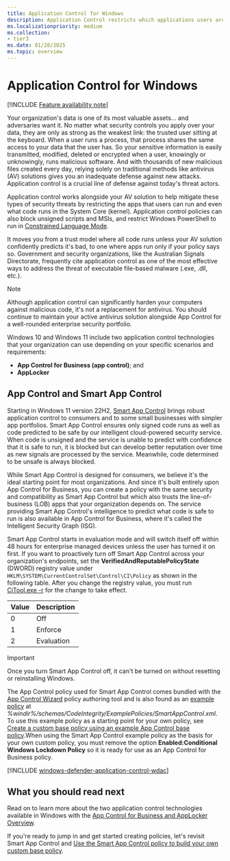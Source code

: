 ```yaml
---
title: Application Control for Windows
description: Application Control restricts which applications users are allowed to run and the code that runs in the system core.
ms.localizationpriority: medium
ms.collection:
- tier3
ms.date: 01/28/2025
ms.topic: overview
---
```


# Application Control for Windows

[!INCLUDE [Feature availability note](includes/feature-availability-note.md)]

Your organization's data is one of its most valuable assets... and adversaries want it. No matter what security controls you apply over your data, they are only as strong as the weakest link: the trusted user sitting at the keyboard. When a user runs a process, that process shares the same access to your data that the user has. So your sensitive information is easily transmitted, modified, deleted or encrypted when a user, knowingly or unknowingly, runs malicious software. And with thousands of new malicious files created every day, relying solely on traditional methods like antivirus (AV) solutions gives you an inadequate defense against new attacks. Application control is a crucial line of defense against today's threat actors. 

Application control works alongside your AV solution to help mitigate these types of security threats by restricting the apps that users can run and even what code runs in the System Core (kernel). Application control policies can also block unsigned scripts and MSIs, and restrict Windows PowerShell to run in [Constrained Language Mode](/powershell/module/microsoft.powershell.core/about/about_language_modes).

It moves you from a trust model where all code runs unless your AV solution confidently predicts it's bad, to one where apps run only if your policy says so. Government and security organizations, like the Australian Signals Directorate, frequently cite application control as one of the most effective ways to address the threat of executable file-based malware (.exe, .dll, etc.).

> [!NOTE]
> Although application control can significantly harden your computers against malicious code, it's not a replacement for antivirus. You should continue to maintain your active antivirus solution alongside App Control for a well-rounded enterprise security portfolio.

Windows 10 and Windows 11 include two application control technologies that your organization can use depending on your specific scenarios and requirements:

- **App Control for Business (app control)**; and
- **AppLocker**

## App Control and Smart App Control

Starting in Windows 11 version 22H2, [Smart App Control](https://support.microsoft.com/topic/what-is-smart-app-control-285ea03d-fa88-4d56-882e-6698afdb7003) brings robust application control to consumers and to some small businesses with simpler app portfolios. Smart App Control ensures only signed code runs as well as code predicted to be safe by our intelligent cloud-powered security service. When code is unsigned and the service is unable to predict with confidence that it is safe to run, it is blocked but can develop better reputation over time as new signals are processed by the service. Meanwhile, code determined to be unsafe is always blocked.

While Smart App Control is designed for consumers, we believe it's the ideal starting point for most organizations. And since it's built entirely upon App Control for Business, you can create a policy with the same security and compatibility as Smart App Control but which also trusts the line-of-business (LOB) apps that your organization depends on. The service providing Smart App Control's intelligence to predict what code is safe to run is also available in App Control for Business, where it's called the Intelligent Security Graph (ISG).

Smart App Control starts in evaluation mode and will switch itself off within 48 hours for enterprise managed devices unless the user has turned it on first. If you want to proactively turn off Smart App Control across your organization's endpoints, set the **VerifiedAndReputablePolicyState** (DWORD) registry value under `HKLM\SYSTEM\CurrentControlSet\Control\CI\Policy` as shown in the following table. After you change the registry value, you must run [CiTool.exe -r](operations/citool-commands.md#refresh-the-app-control-policies-on-the-system) for the change to take effect.

| Value | Description |
|-------|-------------|
| 0     | Off         |
| 1     | Enforce     |
| 2     | Evaluation  |

> [!IMPORTANT]
> Once you turn Smart App Control off, it can't be turned on without resetting or reinstalling Windows.

The App Control policy used for Smart App Control comes bundled with the [App Control Wizard](design/appcontrol-wizard.md) policy authoring tool and is also found as an [example policy](design/example-appcontrol-base-policies.md) at *%windir%/schemas/CodeIntegrity/ExamplePolicies/SmartAppControl.xml*. To use this example policy as a starting point for your own policy, see [Create a custom base policy using an example App Control base policy](design/create-appcontrol-policy-for-lightly-managed-devices.md#create-a-custom-base-policy-using-an-example-app-control-base-policy).When using the Smart App Control example policy as the basis for your own custom policy, you must remove the option **Enabled:Conditional Windows Lockdown Policy** so it is ready for use as an App Control for Business policy. 

[!INCLUDE [windows-defender-application-control-wdac](../../../../../includes/licensing/windows-defender-application-control-wdac.md)]

## What you should read next

Read on to learn more about the two application control technologies available in Windows with the [App Control for Business and AppLocker Overview](./appcontrol-and-applocker-overview.md).

If you're ready to jump in and get started creating policies, let's revisit Smart App Control and [Use the Smart App Control policy to build your own custom base policy](design/create-appcontrol-policy-for-lightly-managed-devices.md).
